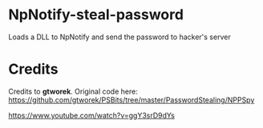 # NpNotify-steal-password
Loads a DLL to NpNotify and send the password to hacker's server

# Credits
Credits to <b>gtworek</b>. Original code here: https://github.com/gtworek/PSBits/tree/master/PasswordStealing/NPPSpy

https://www.youtube.com/watch?v=ggY3srD9dYs
